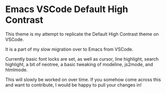 # Emacs VSCode Default High Contrast

This theme is my attempt to replicate the Default High Contrast theme on VSCode.

It is a part of my slow migration over to Emacs from VSCode.

Currently basic font locks are set, as well as cursor, line highlight, search highlight, a bit of neotree,
a basic tweaking of modeline, js2mode, and htmlmode.

This will slowly be worked on over time. If you somehow come across this and want to contribute, I would be happy to pull your changes in!
